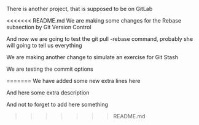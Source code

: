 There is another project, that is supposed to be on GitLab

<<<<<<< README.md
We are making some changes for the Rebase subsection by Git Version Control

And now we are going to test the git pull -rebase command, probably she will going to tell us everything

We are making another change to simulate an exercise for Git Stash

We are testing the commit options


=======
We have added some new extra lines here

And here some extra description

And not to forget to add here something
>>>>>>> README.md
